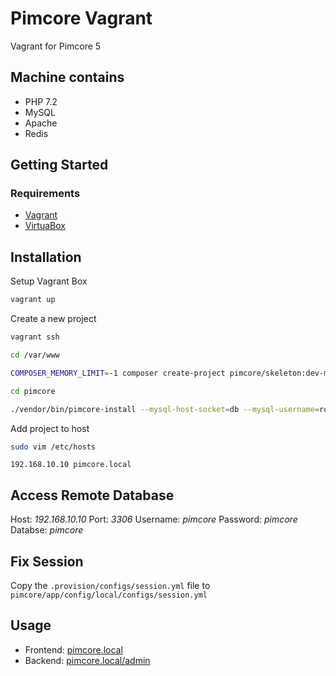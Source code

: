 # Pimcore Vagrant
Vagrant for Pimcore 5

## Machine contains
- PHP 7.2
- MySQL
- Apache
- Redis

## Getting Started
### Requirements
- [Vagrant](https://www.vagrantup.com)
- [VirtuaBox](https://www.virtualbox.org)

## Installation
Setup Vagrant Box
```bash
vagrant up
```

Create a new project
```bash
vagrant ssh

cd /var/www

COMPOSER_MEMORY_LIMIT=-1 composer create-project pimcore/skeleton:dev-master pimcore

cd pimcore

./vendor/bin/pimcore-install --mysql-host-socket=db --mysql-username=root --mysql-password=root --mysql-database=pimcore
```

Add project to host
```bash
sudo vim /etc/hosts
```
```
192.168.10.10 pimcore.local
```

## Access Remote Database
Host: *192.168.10.10*
Port: *3306*
Username: *pimcore*
Password: *pimcore*
Databse: *pimcore*

## Fix Session
Copy the `.provision/configs/session.yml` file to `pimcore/app/config/local/configs/session.yml`

## Usage
- Frontend: [pimcore.local](http://pimcore.local)
- Backend: [pimcore.local/admin](http://pimcore.local/admin)
